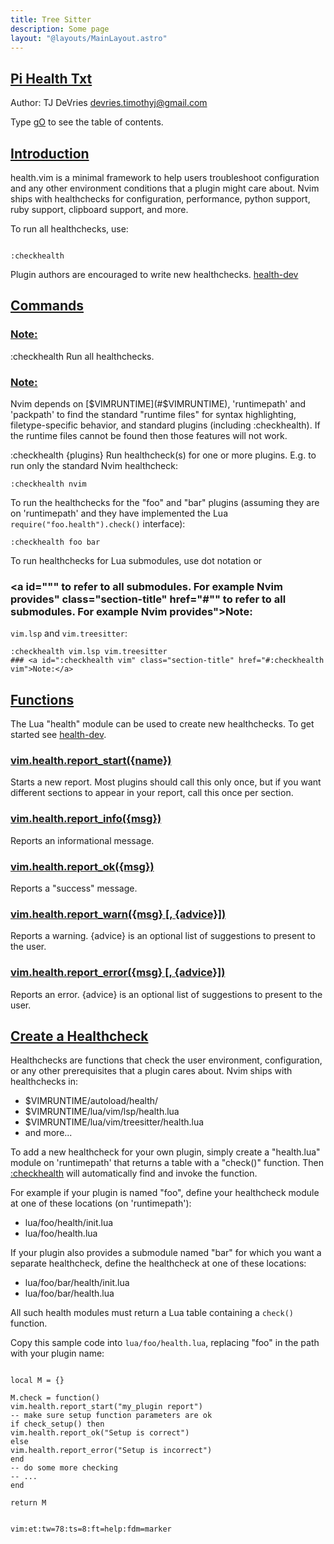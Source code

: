 ```yaml
---
title: Tree Sitter
description: Some page
layout: "@layouts/MainLayout.astro"
---
```



## <a id="Healthcheck framework" class="section-title" href="#Healthcheck framework"> Pi Health Txt</a> 

Author: TJ DeVries <devries.timothyj@gmail.com>

Type [gO](#gO) to see the table of contents.


## <a id="health" class="section-title" href="#health">Introduction</a> 

health.vim is a minimal framework to help users troubleshoot configuration and
any other environment conditions that a plugin might care about. Nvim ships
with healthchecks for configuration, performance, python support, ruby
support, clipboard support, and more.

To run all healthchecks, use:
```

:checkhealth

```

Plugin authors are encouraged to write new healthchecks. [health-dev](#health-dev)


## <a id="health-commands" class="section-title" href="#health-commands">Commands</a> 

### <a id=":checkhealth :CheckHealth" class="section-title" href="#:checkhealth :CheckHealth">Note:</a>
:checkhealth    Run all healthchecks.
### <a id="E5009" class="section-title" href="#E5009">Note:</a>
Nvim depends on [$VIMRUNTIME](#$VIMRUNTIME), 'runtimepath' and 'packpath' to
find the standard "runtime files" for syntax highlighting,
filetype-specific behavior, and standard plugins (including
:checkhealth).  If the runtime files cannot be found then
those features will not work.

:checkhealth {plugins}
Run healthcheck(s) for one or more plugins. E.g. to run only
the standard Nvim healthcheck:
```
:checkhealth nvim

```

To run the healthchecks for the "foo" and "bar" plugins
(assuming they are on 'runtimepath' and they have implemented
the Lua `require("foo.health").check()` interface):
```
:checkhealth foo bar

```

To run healthchecks for Lua submodules, use dot notation or
### <a id=""" to refer to all submodules. For example Nvim provides" class="section-title" href="#"" to refer to all submodules. For example Nvim provides">Note:</a>
`vim.lsp` and `vim.treesitter`:
```
:checkhealth vim.lsp vim.treesitter
### <a id=":checkhealth vim" class="section-title" href="#:checkhealth vim">Note:</a>

```



## <a id="health-functions vim.health" class="section-title" href="#health-functions vim.health">Functions</a> 

The Lua "health" module can be used to create new healthchecks. To get started
see [health-dev](#health-dev).

### <a id="vim.health.report_start()" class="section-title" href="#vim.health.report_start()">vim.health.report_start({name})</a>
Starts a new report. Most plugins should call this only once, but if
you want different sections to appear in your report, call this once
per section.

### <a id="vim.health.report_info()" class="section-title" href="#vim.health.report_info()">vim.health.report_info({msg})</a>
Reports an informational message.

### <a id="vim.health.report_ok()" class="section-title" href="#vim.health.report_ok()">vim.health.report_ok({msg})</a>
Reports a "success" message.

### <a id="vim.health.report_warn()" class="section-title" href="#vim.health.report_warn()">vim.health.report_warn({msg} [, {advice}])</a>
Reports a warning. {advice} is an optional list of suggestions to
present to the user.

### <a id="vim.health.report_error()" class="section-title" href="#vim.health.report_error()">vim.health.report_error({msg} [, {advice}])</a>
Reports an error. {advice} is an optional list of suggestions to
present to the user.


## <a id="health-dev" class="section-title" href="#health-dev">Create a Healthcheck</a> 

Healthchecks are functions that check the user environment, configuration, or
any other prerequisites that a plugin cares about. Nvim ships with
healthchecks in:
- $VIMRUNTIME/autoload/health/
- $VIMRUNTIME/lua/vim/lsp/health.lua
- $VIMRUNTIME/lua/vim/treesitter/health.lua
- and more...

To add a new healthcheck for your own plugin, simply create a "health.lua"
module on 'runtimepath' that returns a table with a "check()" function. Then
[:checkhealth](#:checkhealth) will automatically find and invoke the function.

For example if your plugin is named "foo", define your healthcheck module at
one of these locations (on 'runtimepath'):
- lua/foo/health/init.lua
- lua/foo/health.lua

If your plugin also provides a submodule named "bar" for which you want
a separate healthcheck, define the healthcheck at one of these locations:
- lua/foo/bar/health/init.lua
- lua/foo/bar/health.lua

All such health modules must return a Lua table containing a `check()`
function.

Copy this sample code into `lua/foo/health.lua`, replacing "foo" in the path
with your plugin name:
```

local M = {}

M.check = function()
vim.health.report_start("my_plugin report")
-- make sure setup function parameters are ok
if check_setup() then
vim.health.report_ok("Setup is correct")
else
vim.health.report_error("Setup is incorrect")
end
-- do some more checking
-- ...
end

return M


vim:et:tw=78:ts=8:ft=help:fdm=marker

